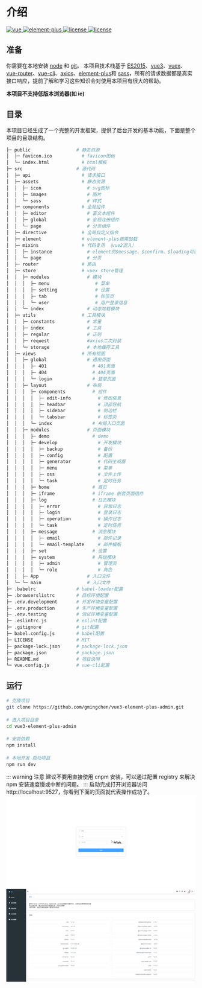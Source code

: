 # 介绍
<p>
  <a href="https://github.com/vuejs/vue-next">
    <img src="https://img.shields.io/badge/vue-3.1.2-brightgreen.svg" alt="vue">
  </a>
  <a href="https://github.com/element-plus/element-plus">
    <img src="https://img.shields.io/badge/element--plus-1.0.2--beta.59-brightgreen.svg" alt="element-plus">
  </a>
  <a href="https://github.com/gmingchen/vue3-element-plus-admin">
    <img src="https://img.shields.io/badge/version-3.2.2-brightgreen.svg" alt="license">
  </a>
  <a href="https://github.com/gmingchen/vue3-element-plus-admin">
    <img src="https://img.shields.io/github/license/mashape/apistatus.svg" alt="license">
  </a>
</p>

## 准备
你需要在本地安装 [node](https:#nodejs.org/en/) 和 [git](https:#git-scm.com/)。
本项目技术栈基于 [ES2015](https:#es6.ruanyifeng.com/)、[vue3](https:#github.com/vuejs/vue-next)、[vuex](https:#github.com/vuejs/vuex)、[vue-router](https:#github.com/vuejs/vue-router-next)、[vue-cli](https:#github.com/vuejs/vue-cli)、[axios](https:#github.com/axios/axios)、[element-plus](https:#github.com/element-plus/element-plus)和 [sass](https:#github.com/sass/sass)，所有的请求数据都是真实接口响应，提前了解和学习这些知识会对使用本项目有很大的帮助。

__本项目不支持低版本浏览器(如 ie)__

## 目录
本项目已经生成了一个完整的开发框架，提供了后台开发的基本功能，下面是整个项目的目录结构。
``` sh
├─ public                 # 静态资源
│  ├─ favicon.ico           # favicon图标
│  └─ index.html            # html模板
├─ src                    # 源代码
│  ├─ api                   # 请求接口
│  ├─ assets                # 静态资源
│  │  ├─ icon                 # svg图标
│  │  ├─ images               # 图片
│  │  └─ sass                 # 样式
│  ├─ components            # 全局组件
│  │  ├─ editor               # 富文本组件
│  │  ├─ global               # 全局注册组件
│  │  └─ page                 # 分页组件
│  ├─ directive             # 全局自定义指令
│  ├─ element               # element-plus按需加载
│  ├─ mixins                # 代码复用 （vue2混入）
│  │  ├─ instance             # element的$message、$confirm、$loading可进行补充
│  │  └─ page                 # 分页
│  ├─ router                # 路由
│  ├─ store                 # vuex store管理
│  │  ├─ modules              # 模块
│  │  │  ├─ menu                 # 菜单
│  │  │  ├─ setting              # 设置
│  │  │  ├─ tab                  # 标签页
│  │  │  └─ user                 # 用户登录信息
│  │  └─ index                # 动态加载模块
│  ├─ utils                 # 工具模块
│  │  ├─ constants            # 常量
│  │  ├─ index                # 工具
│  │  ├─ regular              # 正则
│  │  ├─ request              #axios二次封装
│  │  └─ storage              # 本地缓存工具
│  ├─ views                 # 所有视图
│  │  ├─ global               # 通用页面
│  │  │  ├─ 401                 # 401页面
│  │  │  ├─ 404                 # 404页面
│  │  │  └─ login               # 登录页面
│  │  ├─ layout               # 布局
│  │  │  ├─ components          # 组件
│  │  │  │  ├─ edit-info          # 修改信息
│  │  │  │  ├─ headbar            # 顶部导航
│  │  │  │  ├─ sidebar            # 侧边栏
│  │  │  │  └─ tabsbar            # 标签页
│  │  │  └─ index               # 布局入口页面
│  │  ├─ modules              # 页面模块
│  │  │  ├─ demo                # demo
│  │  │  ├─ develop               # 开发模块
│  │  │  │  ├─ backup             # 备份
│  │  │  │  ├─ config             # 配置
│  │  │  │  ├─ generator          # 代码生成器
│  │  │  │  ├─ menu               # 菜单
│  │  │  │  ├─ oss                # 文件上传
│  │  │  │  └─ task               # 定时任务
│  │  │  ├─ home                # 首页
│  │  │  ├─ iframe              # iframe 嵌套页面组件
│  │  │  ├─ log                 # 日志模块
│  │  │  │  ├─ error              # 异常日志
│  │  │  │  ├─ login              # 登录日志
│  │  │  │  ├─ operation          # 操作日志
│  │  │  │  └─ task               # 定时任务
│  │  │  ├─ message             # 消息模块
│  │  │  │  ├─ email              # 邮件记录
│  │  │  │  └─ email-template     # 邮件模版
│  │  │  ├─ set                 # 设置
│  │  │  ├─ system              # 系统模块
│  │  │  │  ├─ admin              # 管理员
│  │  │  │  └─ role               # 角色
│  │  ├─ App                  # 入口文件
│  └─ └─ main                 # 入口文件
├─ .babelrc               # babel-loader配置
├─ .browserslistrc        # 目标环境配置
├─ .env.development       # 开发环境变量配置
├─ .env.production        # 生产环境变量配置
├─ .env.testing           # 测试环境变量配置
├─ .eslintrc.js           # eslint配置
├─ .gitignore             # git配置
├─ babel.config.js        # babel配置
├─ LICENSE                # MIT
├─ package-lock.json      # package-lock.json
├─ package.json           # package.json
├─ README.md              # 项目说明
└─ vue.config.js          # vue-cli配置
```

## 运行
``` sh
# 克隆项目
git clone https://github.com/gmingchen/vue3-element-plus-admin.git

# 进入项目目录
cd vue3-element-plus-admin

# 安装依赖
npm install

# 本地开发 启动项目
npm run dev
```
::: warning 注意
建议不要用直接使用 cnpm 安装，可以通过配置 registry 来解决 npm 安装速度慢或中断的问题。
:::
启动完成打开浏览器访问 http://localhost:9527，你看到下面的页面就代表操作成功了。
![](/images/login.png)![](/images/home.png)


